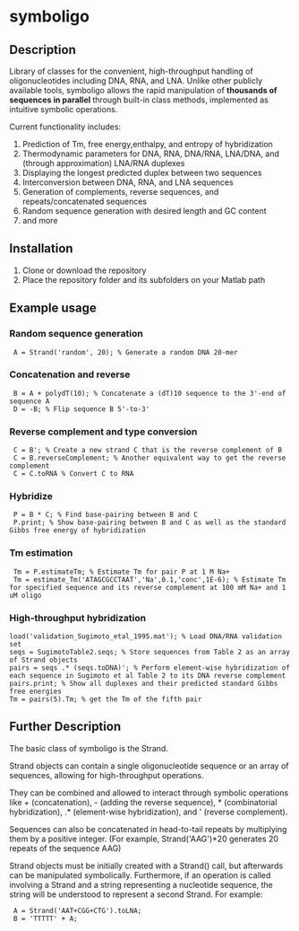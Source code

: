 # symboligo

## Description
Library of classes for the convenient, high-throughput handling of 
oligonucleotides including DNA, RNA, and LNA.  Unlike other publicly 
available tools, symboligo allows the rapid manipulation of **thousands
of sequences in parallel** through built-in class methods, implemented as intuitive
symbolic operations.

Current functionality includes:
1. Prediction of Tm, free energy,enthalpy, and entropy of hybridization
2. Thermodynamic parameters for DNA, RNA, DNA/RNA, LNA/DNA, and (through approximation) LNA/RNA duplexes
3. Displaying the longest predicted duplex between two sequences
4. Interconversion between DNA, RNA, and LNA sequences
5. Generation of complements, reverse sequences, and repeats/concatenated sequences
6. Random sequence generation with desired length and GC content
7. and more

## Installation
1. Clone or download the repository
2. Place the repository folder and its subfolders on your Matlab path

## Example usage
### Random sequence generation
     A = Strand('random', 20); % Generate a random DNA 20-mer

### Concatenation and reverse
     B = A + polydT(10); % Concatenate a (dT)10 sequence to the 3'-end of sequence A
     D = -B; % Flip sequence B 5'-to-3'

### Reverse complement and type conversion
     C = B'; % Create a new strand C that is the reverse complement of B
     C = B.reverseComplement; % Another equivalent way to get the reverse complement
     C = C.toRNA % Convert C to RNA

### Hybridize
     P = B * C; % Find base-pairing between B and C
     P.print; % Show base-pairing between B and C as well as the standard Gibbs free energy of hybridization

### Tm estimation
     Tm = P.estimateTm; % Estimate Tm for pair P at 1 M Na+
     Tm = estimate_Tm('ATAGCGCCTAAT','Na',0.1,'conc',1E-6); % Estimate Tm for specified sequence and its reverse complement at 100 mM Na+ and 1 uM oligo

### High-throughput hybridization
    load('validation_Sugimoto_etal_1995.mat'); % Load DNA/RNA validation set
    seqs = SugimotoTable2.seqs; % Store sequences from Table 2 as an array of Strand objects
    pairs = seqs .* (seqs.toDNA)'; % Perform element-wise hybridization of each sequence in Sugimoto et al Table 2 to its DNA reverse complement
    pairs.print; % Show all duplexes and their predicted standard Gibbs free energies
    Tm = pairs(5).Tm; % get the Tm of the fifth pair

## Further Description
The basic class of symboligo is the Strand.  

Strand objects can contain a single
oligonucleotide sequence or an array of sequences, allowing for high-throughput operations.

They can be combined and allowed to interact through
symbolic operations like + (concatenation), - (adding the reverse sequence), * 
(combinatorial hybridization), .* (element-wise hybridization), and ' (reverse complement).

Sequences can also be concatenated in head-to-tail repeats by multiplying them by a positive integer.
(For example, Strand('AAG')*20 generates 20 repeats of the sequence AAG)

Strand objects must be initially created with a Strand() call, but afterwards can be manipulated symbolically.
Furthermore, if an operation is called involving a Strand and a string representing a nucleotide sequence, 
the string will be understood to represent a second Strand.  For example:

     A = Strand('AAT+CGG+CTG').toLNA;
     B = 'TTTTT' + A;



